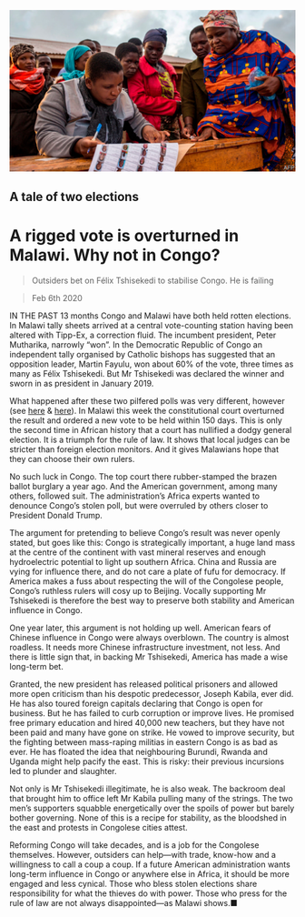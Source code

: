 ![](./images/20200208_LDP502.jpg)

## A tale of two elections

# A rigged vote is overturned in Malawi. Why not in Congo?

> Outsiders bet on Félix Tshisekedi to stabilise Congo. He is failing

> Feb 6th 2020

IN THE PAST 13 months Congo and Malawi have both held rotten elections. In Malawi tally sheets arrived at a central vote-counting station having been altered with Tipp-Ex, a correction fluid. The incumbent president, Peter Mutharika, narrowly “won”. In the Democratic Republic of Congo an independent tally organised by Catholic bishops has suggested that an opposition leader, Martin Fayulu, won about 60% of the vote, three times as many as Félix Tshisekedi. But Mr Tshisekedi was declared the winner and sworn in as president in January 2019.

What happened after these two pilfered polls was very different, however (see [here](https://www.economist.com//middle-east-and-africa/2020/02/08/felix-tshisekedi-has-accomplished-little-in-congo) & [here](https://www.economist.com//middle-east-and-africa/2020/02/06/a-historic-day-for-malawis-democracy)). In Malawi this week the constitutional court overturned the result and ordered a new vote to be held within 150 days. This is only the second time in African history that a court has nullified a dodgy general election. It is a triumph for the rule of law. It shows that local judges can be stricter than foreign election monitors. And it gives Malawians hope that they can choose their own rulers.

No such luck in Congo. The top court there rubber-stamped the brazen ballot burglary a year ago. And the American government, among many others, followed suit. The administration’s Africa experts wanted to denounce Congo’s stolen poll, but were overruled by others closer to President Donald Trump.

The argument for pretending to believe Congo’s result was never openly stated, but goes like this: Congo is strategically important, a huge land mass at the centre of the continent with vast mineral reserves and enough hydroelectric potential to light up southern Africa. China and Russia are vying for influence there, and do not care a plate of fufu for democracy. If America makes a fuss about respecting the will of the Congolese people, Congo’s ruthless rulers will cosy up to Beijing. Vocally supporting Mr Tshisekedi is therefore the best way to preserve both stability and American influence in Congo.

One year later, this argument is not holding up well. American fears of Chinese influence in Congo were always overblown. The country is almost roadless. It needs more Chinese infrastructure investment, not less. And there is little sign that, in backing Mr Tshisekedi, America has made a wise long-term bet.

Granted, the new president has released political prisoners and allowed more open criticism than his despotic predecessor, Joseph Kabila, ever did. He has also toured foreign capitals declaring that Congo is open for business. But he has failed to curb corruption or improve lives. He promised free primary education and hired 40,000 new teachers, but they have not been paid and many have gone on strike. He vowed to improve security, but the fighting between mass-raping militias in eastern Congo is as bad as ever. He has floated the idea that neighbouring Burundi, Rwanda and Uganda might help pacify the east. This is risky: their previous incursions led to plunder and slaughter.

Not only is Mr Tshisekedi illegitimate, he is also weak. The backroom deal that brought him to office left Mr Kabila pulling many of the strings. The two men’s supporters squabble energetically over the spoils of power but barely bother governing. None of this is a recipe for stability, as the bloodshed in the east and protests in Congolese cities attest.

Reforming Congo will take decades, and is a job for the Congolese themselves. However, outsiders can help—with trade, know-how and a willingness to call a coup a coup. If a future American administration wants long-term influence in Congo or anywhere else in Africa, it should be more engaged and less cynical. Those who bless stolen elections share responsibility for what the thieves do with power. Those who press for the rule of law are not always disappointed—as Malawi shows.■